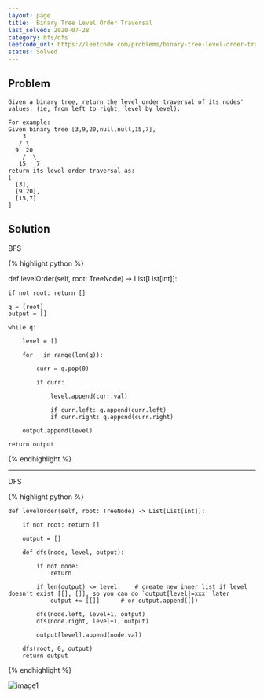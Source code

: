 ```yaml
---
layout: page
title:  Binary Tree Level Order Traversal
last_solved: 2020-07-28
category: bfs/dfs
leetcode_url: https://leetcode.com/problems/binary-tree-level-order-traversal
status: Solved
---
```


Problem
-------

```
Given a binary tree, return the level order traversal of its nodes' values. (ie, from left to right, level by level).

For example:
Given binary tree [3,9,20,null,null,15,7],
    3
   / \
  9  20
    /  \
   15   7
return its level order traversal as:
[
  [3],
  [9,20],
  [15,7]
]

```

Solution
----------

BFS

{% highlight python %}

def levelOrder(self, root: TreeNode) -> List[List[int]]:
    
    if not root: return []
    
    q = [root]
    output = []
    
    while q:
        
        level = []
        
        for _ in range(len(q)):
        
            curr = q.pop(0)

            if curr:

                level.append(curr.val)

                if curr.left: q.append(curr.left)
                if curr.right: q.append(curr.right)
    
        output.append(level)
    
    return output

{% endhighlight %}


________________

DFS

{% highlight python %}

    def levelOrder(self, root: TreeNode) -> List[List[int]]:
        
        if not root: return []
        
        output = []
        
        def dfs(node, level, output):
        
            if not node:
                return
            
            if len(output) <= level:    # create new inner list if level doesn't exist [[], []], so you can do `output[level]=xxx' later
                output += [[]]      # or output.append([])
            
            dfs(node.left, level+1, output)
            dfs(node.right, level+1, output)
            
            output[level].append(node.val)

        dfs(root, 0, output)
        return output


{% endhighlight %}

![image1]()